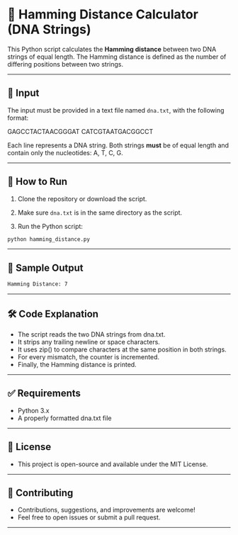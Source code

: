 # 🧬 Hamming Distance Calculator (DNA Strings)

This Python script calculates the **Hamming distance** between two DNA strings of equal length. The Hamming distance is defined as the number of differing positions between two strings.

---

## 📁 Input

The input must be provided in a text file named `dna.txt`, with the following format:

GAGCCTACTAACGGGAT 
CATCGTAATGACGGCCT

Each line represents a DNA string. Both strings **must** be of equal length and contain only the nucleotides: A, T, C, G.

---

## 🚀 How to Run

1. Clone the repository or download the script.

2. Make sure `dna.txt` is in the same directory as the script.

3. Run the Python script:

```bash
python hamming_distance.py
```

---

## 🧪 Sample Output

```bash
Hamming Distance: 7
```

---

## 🛠️ Code Explanation
- The script reads the two DNA strings from dna.txt.
- It strips any trailing newline or space characters.
- It uses zip() to compare characters at the same position in both strings.
- For every mismatch, the counter is incremented.
- Finally, the Hamming distance is printed.

---

## ✅ Requirements

- Python 3.x
- A properly formatted dna.txt file

---

## 📄 License

- This project is open-source and available under the MIT License.

---

## 🤝 Contributing

- Contributions, suggestions, and improvements are welcome!
- Feel free to open issues or submit a pull request.

---
